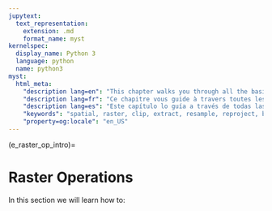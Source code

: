 ```yaml
---
jupytext:
  text_representation:
    extension: .md
    format_name: myst
kernelspec:
  display_name: Python 3
  language: python
  name: python3
myst:
  html_meta:
    "description lang=en": "This chapter walks you through all the basics operations you will need to do spatial modeling with raster data. This includes everything from reprojection to cropping and extracting pixel values to points or polygons"
    "description lang=fr": "Ce chapitre vous guide à travers toutes les opérations de base dont vous aurez besoin pour effectuer une modélisation géospatiale avec des données raster. Cela comprend tout, de la reprojection au recadrage et à l'extraction des valeurs de pixels en passant par les points ou les polygones"
    "description lang=es": "Este capítulo lo guía a través de todas las operaciones básicas que necesitará para realizar un modelado geoespacial con datos ráster. Esto incluye todo, desde la reproyección hasta el recorte y la extracción de valores de píxeles hasta puntos o polígonos."
    "keywords": "spatial, raster, clip, extract, resample, reproject, band math, reading, writing"
    "property=og:locale": "en_US"
---
```


(e_raster_op_intro)=

# Raster Operations
 
In this section we will learn how to:

```{tableofcontents}
```